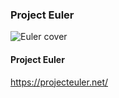 ### Project Euler

![Euler cover][Euler]

#### Project Euler
https://projecteuler.net/

[Euler]:https://projecteuler.net/images/euler_portrait.png